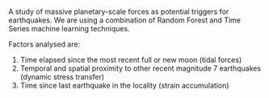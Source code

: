 A study of massive planetary-scale forces as potential triggers for earthquakes. We are using a combination of Random Forest and Time Series machine learning techniques.

Factors analysed are:
1. Time elapsed since the most recent full or new moon (tidal forces)
2. Temporal and spatial proximity to other recent magnitude 7 earthquakes (dynamic stress transfer)
3. Time since last earthquake in the locality (strain accumulation)
